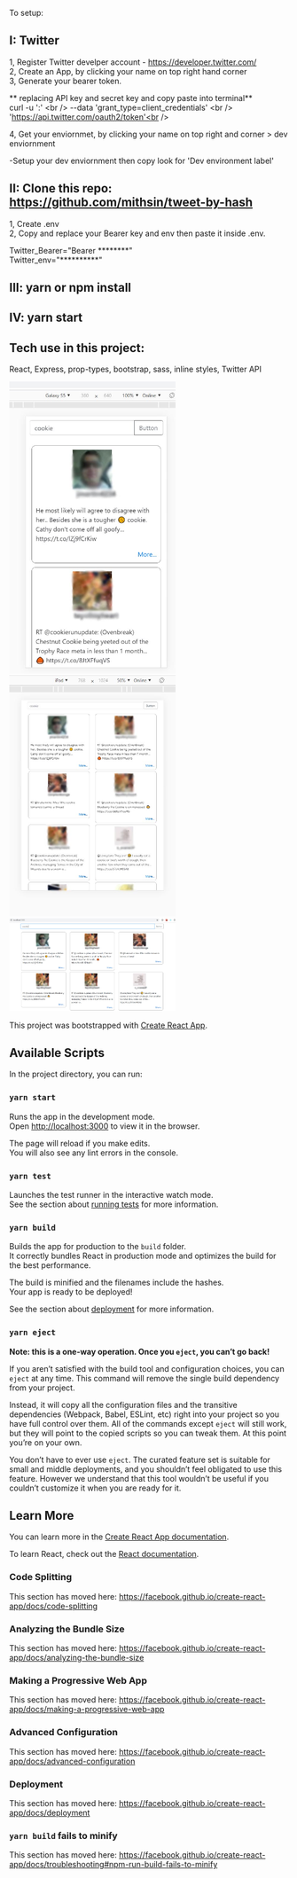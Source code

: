 To setup:

## I: Twitter 
1, Register Twitter develper account - https://developer.twitter.com/<br />
2, Create an App, by clicking your name on top right hand corner<br />
3, Generate your bearer token.<br />

** replacing API key and secret key and copy paste into terminal**<br />
curl -u '<API key>:<API secret key>' \<br />
--data 'grant_type=client_credentials' \<br />
'https://api.twitter.com/oauth2/token'<br />


4, Get your enviornmet, by clicking your name on top right and corner > dev enviornment<br />

-Setup your dev enviornment then copy look for 'Dev environment label'<br />


## II: Clone this repo: https://github.com/mithsin/tweet-by-hash
1, Create .env<br />
2, Copy and replace your Bearer key and env then paste it inside .env.<br />

Twitter_Bearer="Bearer ********"<br />
Twitter_env="**********"<br />


## III: yarn or npm install 
## IV: yarn start


## Tech use in this project:
React,
Express,
prop-types,
bootstrap,
sass,
inline styles,
Twitter API

<img src="screenshot/Mobile-screen.jpg" width="300" >
<img src="screenshot/Table-screen.jpg" width="300" >
<img src="screenshot/full-screen.jpg" width="300" >

This project was bootstrapped with [Create React App](https://github.com/facebook/create-react-app).

## Available Scripts

In the project directory, you can run:

### `yarn start`

Runs the app in the development mode.<br />
Open [http://localhost:3000](http://localhost:3000) to view it in the browser.

The page will reload if you make edits.<br />
You will also see any lint errors in the console.

### `yarn test`

Launches the test runner in the interactive watch mode.<br />
See the section about [running tests](https://facebook.github.io/create-react-app/docs/running-tests) for more information.

### `yarn build`

Builds the app for production to the `build` folder.<br />
It correctly bundles React in production mode and optimizes the build for the best performance.

The build is minified and the filenames include the hashes.<br />
Your app is ready to be deployed!

See the section about [deployment](https://facebook.github.io/create-react-app/docs/deployment) for more information.

### `yarn eject`

**Note: this is a one-way operation. Once you `eject`, you can’t go back!**

If you aren’t satisfied with the build tool and configuration choices, you can `eject` at any time. This command will remove the single build dependency from your project.

Instead, it will copy all the configuration files and the transitive dependencies (Webpack, Babel, ESLint, etc) right into your project so you have full control over them. All of the commands except `eject` will still work, but they will point to the copied scripts so you can tweak them. At this point you’re on your own.

You don’t have to ever use `eject`. The curated feature set is suitable for small and middle deployments, and you shouldn’t feel obligated to use this feature. However we understand that this tool wouldn’t be useful if you couldn’t customize it when you are ready for it.

## Learn More

You can learn more in the [Create React App documentation](https://facebook.github.io/create-react-app/docs/getting-started).

To learn React, check out the [React documentation](https://reactjs.org/).

### Code Splitting

This section has moved here: https://facebook.github.io/create-react-app/docs/code-splitting

### Analyzing the Bundle Size

This section has moved here: https://facebook.github.io/create-react-app/docs/analyzing-the-bundle-size

### Making a Progressive Web App

This section has moved here: https://facebook.github.io/create-react-app/docs/making-a-progressive-web-app

### Advanced Configuration

This section has moved here: https://facebook.github.io/create-react-app/docs/advanced-configuration

### Deployment

This section has moved here: https://facebook.github.io/create-react-app/docs/deployment

### `yarn build` fails to minify

This section has moved here: https://facebook.github.io/create-react-app/docs/troubleshooting#npm-run-build-fails-to-minify
